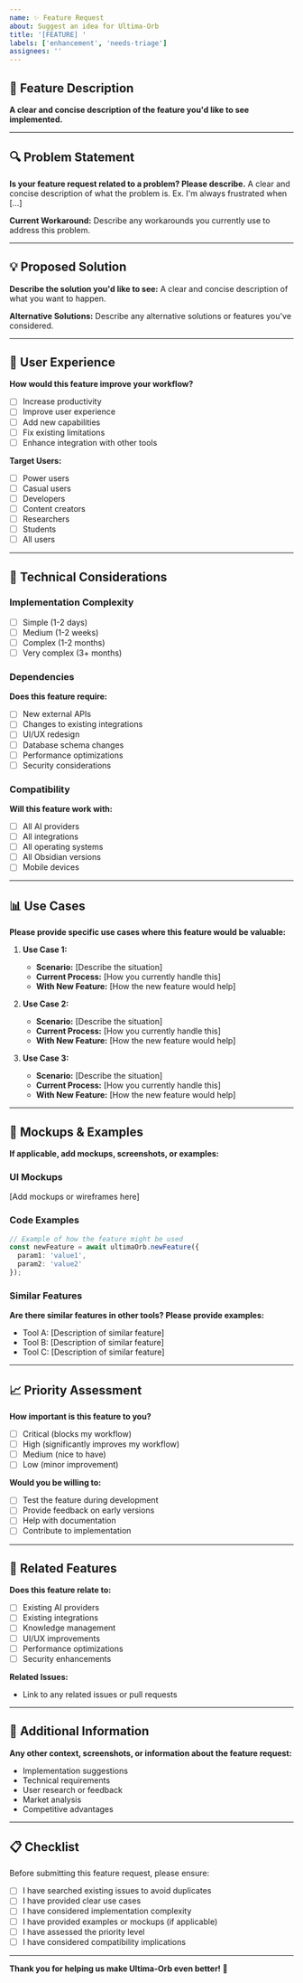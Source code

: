 ```yaml
---
name: ✨ Feature Request
about: Suggest an idea for Ultima-Orb
title: '[FEATURE] '
labels: ['enhancement', 'needs-triage']
assignees: ''
---
```


## 🎯 Feature Description

**A clear and concise description of the feature you'd like to see implemented.**

---

## 🔍 Problem Statement

**Is your feature request related to a problem? Please describe.**
A clear and concise description of what the problem is. Ex. I'm always frustrated when [...]

**Current Workaround:**
Describe any workarounds you currently use to address this problem.

---

## 💡 Proposed Solution

**Describe the solution you'd like to see:**
A clear and concise description of what you want to happen.

**Alternative Solutions:**
Describe any alternative solutions or features you've considered.

---

## 🎨 User Experience

**How would this feature improve your workflow?**
- [ ] Increase productivity
- [ ] Improve user experience
- [ ] Add new capabilities
- [ ] Fix existing limitations
- [ ] Enhance integration with other tools

**Target Users:**
- [ ] Power users
- [ ] Casual users
- [ ] Developers
- [ ] Content creators
- [ ] Researchers
- [ ] Students
- [ ] All users

---

## 🔧 Technical Considerations

### Implementation Complexity
- [ ] Simple (1-2 days)
- [ ] Medium (1-2 weeks)
- [ ] Complex (1-2 months)
- [ ] Very complex (3+ months)

### Dependencies
**Does this feature require:**
- [ ] New external APIs
- [ ] Changes to existing integrations
- [ ] UI/UX redesign
- [ ] Database schema changes
- [ ] Performance optimizations
- [ ] Security considerations

### Compatibility
**Will this feature work with:**
- [ ] All AI providers
- [ ] All integrations
- [ ] All operating systems
- [ ] All Obsidian versions
- [ ] Mobile devices

---

## 📊 Use Cases

**Please provide specific use cases where this feature would be valuable:**

1. **Use Case 1:**
   - **Scenario:** [Describe the situation]
   - **Current Process:** [How you currently handle this]
   - **With New Feature:** [How the new feature would help]

2. **Use Case 2:**
   - **Scenario:** [Describe the situation]
   - **Current Process:** [How you currently handle this]
   - **With New Feature:** [How the new feature would help]

3. **Use Case 3:**
   - **Scenario:** [Describe the situation]
   - **Current Process:** [How you currently handle this]
   - **With New Feature:** [How the new feature would help]

---

## 🎨 Mockups & Examples

**If applicable, add mockups, screenshots, or examples:**

### UI Mockups
[Add mockups or wireframes here]

### Code Examples
```typescript
// Example of how the feature might be used
const newFeature = await ultimaOrb.newFeature({
  param1: 'value1',
  param2: 'value2'
});
```

### Similar Features
**Are there similar features in other tools? Please provide examples:**
- Tool A: [Description of similar feature]
- Tool B: [Description of similar feature]
- Tool C: [Description of similar feature]

---

## 📈 Priority Assessment

**How important is this feature to you?**
- [ ] Critical (blocks my workflow)
- [ ] High (significantly improves my workflow)
- [ ] Medium (nice to have)
- [ ] Low (minor improvement)

**Would you be willing to:**
- [ ] Test the feature during development
- [ ] Provide feedback on early versions
- [ ] Help with documentation
- [ ] Contribute to implementation

---

## 🔄 Related Features

**Does this feature relate to:**
- [ ] Existing AI providers
- [ ] Existing integrations
- [ ] Knowledge management
- [ ] UI/UX improvements
- [ ] Performance optimizations
- [ ] Security enhancements

**Related Issues:**
- Link to any related issues or pull requests

---

## 📝 Additional Information

**Any other context, screenshots, or information about the feature request:**

- Implementation suggestions
- Technical requirements
- User research or feedback
- Market analysis
- Competitive advantages

---

## 📋 Checklist

Before submitting this feature request, please ensure:

- [ ] I have searched existing issues to avoid duplicates
- [ ] I have provided clear use cases
- [ ] I have considered implementation complexity
- [ ] I have provided examples or mockups (if applicable)
- [ ] I have assessed the priority level
- [ ] I have considered compatibility implications

---

**Thank you for helping us make Ultima-Orb even better! 🚀**
